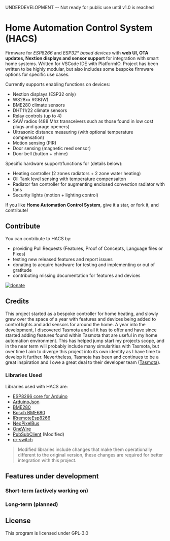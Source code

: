 
UNDERDEVELOPMENT -- Not ready for public use until v1.0 is reached

# Home Automation Control System (HACS)

Firmware for _ESP8266_ and _ESP32* based devices_ with **web UI, OTA updates, Nextion displays and sensor support** for integration with smart home systems. Written for VSCode IDE with PlatformIO.
Project has been written to be highly modular, but also includes some bespoke firmware options for specific use cases.

Currently supports enabling functions on devices:
- Nextion displays (ESP32 only)
- WS28xx RGB(W)
- BME280 climate sensors
- DHT11/22 climate sensors
- Relay controls (up to 4)
- SAW radios (488 Mhz transceivers such as those found in low cost plugs and garage openers)
- Ultrasonic distance measuring (with optional temperature compensation)
- Motion sensing (PIR)
- Door sensing (magnetic reed sensor)
- Door bell (button + chime)

Specific hardware support/functions for (details below):
- Heating controller (2 zones radiators + 2 zone water heating)
- Oil Tank level sensing with temperature compensaiton
- Radiator fan controller for augmenting enclosed convection radiator with fans
- Security lights (motion + lighting control)

If you like **Home Automation Control System**, give it a star, or fork it, and contribute!

## Contribute
You can contribute to HACS by:
- providing Pull Requests (Features, Proof of Concepts, Language files or Fixes)
- testing new released features and report issues
- donating to acquire hardware for testing and implementing or out of gratitude
- contributing missing documentation for features and devices

[![donate](https://img.shields.io/badge/donate-PayPal-blue.svg)](https://paypal.me/sparkplug2324)

## Credits

This project started as a bespoke controller for home heating, and slowly grew over the space of a year with features and devices being added to control lights and add sensors for around the home. A year into the development, I discovered Tasmota and all it has to offer and have since started adding features found within Tasmota that are useful in my home automation environment. This has helped jump start my projects scope, and in the near term will probably include many simularities with Tasmota, but over time I aim to diverge this project into its own identity as I have time to develop it further. Nevertheless, Tasmota has been and continues to be a great inspiration and I owe a great deal to their developer team ([Tasmota](https://github.com/arendst/Tasmota/releases/latest)).

### Libraries Used
Libraries used with HACS are:
- [ESP8266 core for Arduino](https://github.com/esp8266/Arduino)
- [ArduinoJson](https://arduinojson.org/)
- [BME280]()
- [Bosch BME680](https://github.com/BoschSensortec/BME680_driver)
- [IRremoteEsp8266](https://github.com/markszabo/IRremoteESP8266)
- [NeoPixelBus](https://github.com/Makuna/NeoPixelBus)
- [OneWire](https://github.com/PaulStoffregen/OneWire)
- [PubSubClient](https://github.com/knolleary/pubsubclient) (Modified)
- [rc-switch](https://github.com/sui77/rc-switch)

>Modified libraries include changes that make them operationally different to the original version, these changes are required for better integration with this project.

## Features under development

### Short-term (actively working on)
<!-- - Adding eeprom settings storing
- WebUI controls and basic status feedback for all devices/tasks currently supported with mqtt -->

### Long-term (planned)
<!-- - Other sensors such as:
  - current sensing
  - presence detection
- Webcommands in mqtt format (topic as task, command in json)   -->

## License

This program is licensed under GPL-3.0
